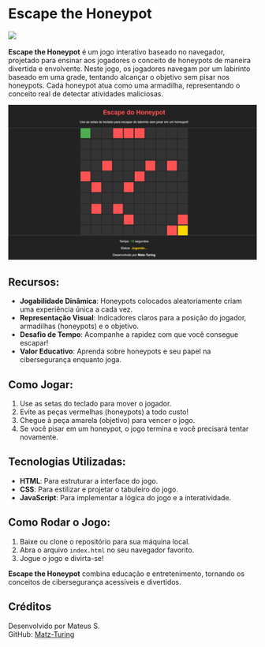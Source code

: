 # Escape the Honeypot

<img src="https://user-images.githubusercontent.com/74038190/212284115-f47cd8ff-2ffb-4b04-b5bf-4d1c14c0247f.gif" width="1000">

**Escape the Honeypot** é um jogo interativo baseado no navegador, projetado para ensinar aos jogadores o conceito de honeypots de maneira divertida e envolvente. Neste jogo, os jogadores navegam por um labirinto baseado em uma grade, tentando alcançar o objetivo sem pisar nos honeypots. Cada honeypot atua como uma armadilha, representando o conceito real de detectar atividades maliciosas.

![Captura de Tela Principal](img/1.png)

## Recursos:

- **Jogabilidade Dinâmica**: Honeypots colocados aleatoriamente criam uma experiência única a cada vez.
- **Representação Visual**: Indicadores claros para a posição do jogador, armadilhas (honeypots) e o objetivo.
- **Desafio de Tempo**: Acompanhe a rapidez com que você consegue escapar!
- **Valor Educativo**: Aprenda sobre honeypots e seu papel na cibersegurança enquanto joga.

## Como Jogar:

1. Use as setas do teclado para mover o jogador.
2. Evite as peças vermelhas (honeypots) a todo custo!
3. Chegue à peça amarela (objetivo) para vencer o jogo.
4. Se você pisar em um honeypot, o jogo termina e você precisará tentar novamente.

## Tecnologias Utilizadas:

- **HTML**: Para estruturar a interface do jogo.
- **CSS**: Para estilizar e projetar o tabuleiro do jogo.
- **JavaScript**: Para implementar a lógica do jogo e a interatividade.

## Como Rodar o Jogo:

1. Baixe ou clone o repositório para sua máquina local.
2. Abra o arquivo `index.html` no seu navegador favorito.
3. Jogue o jogo e divirta-se!

**Escape the Honeypot** combina educação e entretenimento, tornando os conceitos de cibersegurança acessíveis e divertidos.

## Créditos

Desenvolvido por Mateus S.  
GitHub: [Matz-Turing](https://github.com/Matz-Turing)
